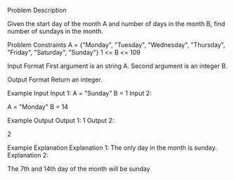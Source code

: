 Problem Description
 
 

Given the start day of the month A and number of days in the month B, find number of sundays in the month.


Problem Constraints
A = {"Monday", "Tuesday", "Wednesday", "Thursday", "Friday", "Saturday", "Sunday"}
1 <= B <= 109


Input Format
First argument is an string A.
Second argument is an integer B.


Output Format
Return an integer.


Example Input
Input 1:
A = "Sunday"
B = 1
Input 2:

A = "Monday"
B = 14


Example Output
Output 1:
1
Output 2:

2


Example Explanation
Explanation 1:
The only day in the month is sunday.
Explanation 2:

The 7th and 14th day of the month will be sunday
